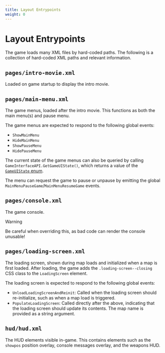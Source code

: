 ```yaml
---
title: Layout Entrypoints
weight: 0
---
```


# Layout Entrypoints

The game loads many XML files by hard-coded paths. The following is a collection of hard-coded XML paths and relevant information.

## `pages/intro-movie.xml`

Loaded on game startup to display the intro movie.

## `pages/main-menu.xml`

The game menus, loaded after the intro movie. This functions as both the main menu(s) and pause menu.

The game menus are expected to respond to the following global events:
- `ShowMainMenu`
- `HideMainMenu`
- `ShowPauseMenu`
- `HidePauseMenu`

The current state of the game menus can also be queried by calling `GameInterfaceAPI.GetGameUIState()`, which returns a value of the [`GameUIState` enum](https://github.com/StrataSource/pano-typed/blob/main/shared/enums.d.ts#L17).

The menu can request the game to pause or unpause by emitting the global `MainMenuPauseGame`/`MainMenuResumeGame` events.

## `pages/console.xml`

The game console.

> [!WARNING]
> Be careful when overriding this, as bad code can render the console unusable!

## `pages/loading-screen.xml`

The loading screen, shown during map loads and initialized when a map is first loaded. After loading, the game adds the `.loading-screen--closing` CSS class to the `LoadingScreen` element.

The loading screen is expected to respond to the following global events:
- `UnloadLoadingScreenAndReinit`: Called when the loading screen should re-initialize, such as when a map load is triggered.
- `PopulateLoadingScreen`: Called directly after the above, indicating that the loading screen should update its contents. The map name is provided as a string argument.

## `hud/hud.xml`

The HUD elements visible in-game. This contains elements such as the `showpos` position overlay, console messages overlay, and the weapons HUD.
